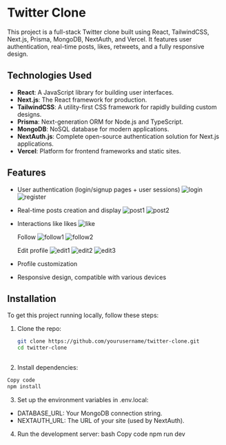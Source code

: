 # Twitter Clone

This project is a full-stack Twitter clone built using React, TailwindCSS, Next.js, Prisma, MongoDB, NextAuth, and Vercel. It features user authentication, real-time posts, likes, retweets, and a fully responsive design.

## Technologies Used

- **React**: A JavaScript library for building user interfaces.
- **Next.js**: The React framework for production.
- **TailwindCSS**: A utility-first CSS framework for rapidly building custom designs.
- **Prisma**: Next-generation ORM for Node.js and TypeScript.
- **MongoDB**: NoSQL database for modern applications.
- **NextAuth.js**: Complete open-source authentication solution for Next.js applications.
- **Vercel**: Platform for frontend frameworks and static sites.

## Features

- User authentication (login/signup pages + user sessions)
  ![login](https://github.com/peter25316/twitter-clone/assets/70732959/19cefc4a-7740-4165-8646-341d7318ea69)
  ![register](https://github.com/peter25316/twitter-clone/assets/70732959/b80fd806-68d1-45ed-9a8a-710e1c921a17)

- Real-time posts creation and display
  ![post1](https://github.com/peter25316/twitter-clone/assets/70732959/992d5683-b157-47f9-b766-320d7de4d56d)
  ![post2](https://github.com/peter25316/twitter-clone/assets/70732959/e7487013-604d-4174-87ea-406fd3212583)

- Interactions like likes
  ![like](https://github.com/peter25316/twitter-clone/assets/70732959/5895535f-1e94-4db9-b3f5-7a7f91e68fe0)

  Follow
  ![follow1](https://github.com/peter25316/twitter-clone/assets/70732959/2ecfee69-9544-46cb-ab12-e948cd9002bb)
  ![follow2](https://github.com/peter25316/twitter-clone/assets/70732959/01ea5b72-d7c7-4a23-a3d1-6bb919d5d1b5)

  Edit profile
  ![edit1](https://github.com/peter25316/twitter-clone/assets/70732959/adc2acb2-9a41-4751-9eed-ea690b355001)
  ![edit2](https://github.com/peter25316/twitter-clone/assets/70732959/dd556a3f-9e5d-47e1-a4fd-04b3f9d7e963)
  ![edit3](https://github.com/peter25316/twitter-clone/assets/70732959/36b2f624-14f0-44df-a0e2-8e2e744b724f)

  
- Profile customization
- Responsive design, compatible with various devices

## Installation

To get this project running locally, follow these steps:

1. Clone the repo:
   ```bash
   git clone https://github.com/yourusername/twitter-clone.git
   cd twitter-clone
  
2. Install dependencies:
  ```bash
  Copy code
  npm install
  ```
3. Set up the environment variables in .env.local:
- DATABASE_URL: Your MongoDB connection string.
- NEXTAUTH_URL: The URL of your site (used by NextAuth).

4. Run the development server:
bash
Copy code
npm run dev
